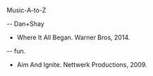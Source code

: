 Music-A-to-Z

-- Dan+Shay

* Where It All Began. Warner Bros, 2014.

-- fun. 

* Aim And Ignite. Nettwerk Productions, 2009. 
